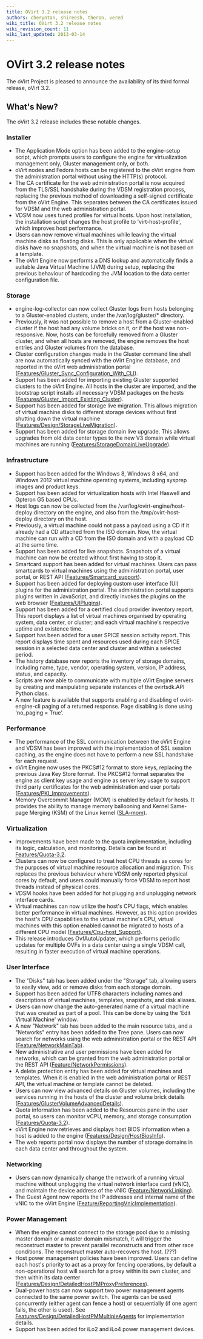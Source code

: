 ```yaml
---
title: OVirt 3.2 release notes
authors: cheryntan, shireesh, theron, vered
wiki_title: OVirt 3.2 release notes
wiki_revision_count: 11
wiki_last_updated: 2013-03-14
---
```


# OVirt 3.2 release notes

The oVirt Project is pleased to announce the availability of its third formal release, oVirt 3.2.

## What's New?

The oVirt 3.2 release includes these notable changes.

### Installer

*   The Application Mode option has been added to the engine-setup script, which prompts users to configure the engine for virtualization management only, Gluster management only, or both.
*   oVirt nodes and Fedora hosts can be registered to the oVirt engine from the administration portal without using the HTTP(s) protocol.
*   The CA certificate for the web administration portal is now acquired from the TLS/SSL handshake during the VDSM registration process, replacing the previous method of downloading a self-signed certificate from the oVirt Engine. This separates between the CA certificates issued for VDSM and the web administration portal.
*   VDSM now uses tuned profiles for virtual hosts. Upon host installation, the installation script changes the host profile to 'virt-host-profile', which improves host performance.
*   Users can now remove virtual machines while leaving the virtual machine disks as floating disks. This is only applicable when the virtual disks have no snapshots, and when the virtual machine is not based on a template.
*   The oVirt Engine now performs a DNS lookup and automatically finds a suitable Java Virtual Machine (JVM) during setup, replacing the previous behaviour of hardcoding the JVM location to the data center configuration file.

### Storage

*   engine-log-collector can now collect Gluster logs from hosts belonging to a Gluster-enabled clusters, under the /var/log/gluster/\* directory.
*   Previously, it was not possible to remove a host from a Gluster-enabled cluster if the host had any volume bricks on it, or if the host was non-responsive. Now, hosts can be forcefully removed from a Gluster cluster, and when all hosts are removed, the engine removes the host entries and Gluster volumes from the database.
*   Cluster configuration changes made in the Gluster command line shell are now automatically synced with the oVirt Engine database, and reported in the oVirt web administration portal ([Features/Gluster_Sync_Configuration_With_CLI](Features/Gluster_Sync_Configuration_With_CLI)).
*   Support has been added for importing existing Gluster supported clusters to the oVirt Engine. All hosts in the cluster are imported, and the bootstrap script installs all necessary VDSM packages on the hosts ([Features/Gluster_Import_Existing_Cluster](Features/Gluster_Import_Existing_Cluster)).
*   Support has been added for storage live migration. This allows migration of virtual machine disks to different storage devices without first shutting down the virtual machine ([Features/Design/StorageLiveMigration](Features/Design/StorageLiveMigration)).
*   Support has been added for storage domain live upgrade. This allows upgrades from old data center types to the new V3 domain while virtual machines are running ([Features/StorageDomainLiveUpgrade](Features/StorageDomainLiveUpgrade)).

### Infrastructure

*   Support has been added for the Windows 8, Windows 8 x64, and Windows 2012 virtual machine operating systems, including sysprep images and product keys.
*   Support has been added for virtualization hosts with Intel Haswell and Opteron G5 based CPUs.
*   Host logs can now be collected from the /var/log/ovirt-engine/host-deploy directory on the engine, and also from the /tmp/ovirt-host-deploy directory on the host.
*   Previously, a virtual machine could not pass a payload using a CD if it already had a CD attached from the ISO domain. Now, the virtual machine can run with a CD from the ISO domain and with a payload CD at the same time.
*   Support has been added for live snapshots. Snapshots of a virtual machine can now be created without first having to stop it.
*   Smartcard support has been added for virtual machines. Users can pass smartcards to virtual machines using the administration portal, user portal, or REST API ([Features/Smartcard_support](Features/Smartcard_support)).
*   Support has been added for deploying custom user interface (UI) plugins for the administration portal. The administration portal supports plugins written in JavaScript, and directly invokes the plugins on the web browser ([Features/UIPlugins](Features/UIPlugins)).
*   Support has been added for a certified cloud provider inventory report. This report displays a list of virtual machines organised by operating system, data center, or cluster; and each virtual machine's respective uptime and existence time.
*   Support has been added for a user SPICE session activity report. This report displays time spent and resources used during each SPICE session in a selected data center and cluster and within a selected period.
*   The history database now reports the inventory of storage domains, including name, type, vendor, operating system, version, IP address, status, and capacity.
*   Scripts are now able to communicate with multiple oVirt Engine servers by creating and manipulating separate instances of the ovirtsdk.API Python class.
*   A new feature is available that supports enabling and disabling of ovirt-engine-cli paging of a returned response. Page disabling is done using 'no_paging = True'.

### Performance

*   The performance of the SSL communication between the oVirt Engine and VDSM has been improved with the implementation of SSL session caching, as the engine does not have to perform a new SSL handshake for each request.
*   oVirt Engine now uses the PKCS#12 format to store keys, replacing the previous Java Key Store format. The PKCS#12 format separates the engine as client key usage and engine as server key usage to support third party certificates for the web administration and user portals ([Features/PKI_Improvements](Features/PKI_Improvements)).
*   Memory Overcommit Manager (MOM) is enabled by default for hosts. It provides the ability to manage memory ballooning and Kernel Same-page Merging (KSM) of the Linux kernel ([SLA-mom](SLA-mom)).

### Virtualization

*   Improvements have been made to the quota implementation, including its logic, calculation, and monitoring. Details can be found at [Features/Quota-3.2](Features/Quota-3.2).
*   Clusters can now be configured to treat host CPU threads as cores for the purposes of virtual machine resource allocation and migration. This replaces the previous behaviour where VDSM only reported physical cores by default, and users could manually force VDSM to report host threads instead of physical cores.
*   VDSM hooks have been added for hot plugging and unplugging network interface cards.
*   Virtual machines can now utilize the host's CPU flags, which enables better performance in virtual machines. However, as this option provides the host's CPU capabilities to the virtual machine's CPU, virtual machines with this option enabled cannot be migrated to hosts of a different CPU model ([Features/Cpu-host_Support](Features/Cpu-host_Support)).
*   This release introduces OvfAutoUpdater, which performs periodic updates for multiple OVFs in a data center using a single VDSM call, resulting in faster execution of virtual machine operations.

### User Interface

*   The "Disks" tab has been added under the "Storage" tab, allowing users to easily view, add or remove disks from each storage domain.
*   Support has been added for UTF8 characters including names and descriptions of virtual machines, templates, snapshots, and disk aliases.
*   Users can now change the auto-generated name of a virtual machine that was created as part of a pool. This can be done by using the 'Edit Virtual Machine' window.
*   A new "Network" tab has been added to the main resource tabs, and a "Networks" entry has been added to the Tree pane. Users can now search for networks using the web administration portal or the REST API ([Feature/NetworkMainTab](Feature/NetworkMainTab)).
*   New administrative and user permissions have been added for networks, which can be granted from the web administration portal or the REST API ([Feature/NetworkPermissions](Feature/NetworkPermissions)).
*   A delete protection entity has been added for virtual machines and templates. When it is enabled in the web administration portal or REST API, the virtual machine or template cannot be deleted.
*   Users can now view advanced details on Gluster volumes, including the services running in the hosts of the cluster and volume brick details ([Features/GlusterVolumeAdvancedDetails](Features/GlusterVolumeAdvancedDetails)).
*   Quota information has been added to the Resources pane in the user portal, so users can monitor vCPU, memory, and storage consumption ([Features/Quota-3.2](Features/Quota-3.2)).
*   oVirt Engine now retrieves and displays host BIOS information when a host is added to the engine ([Features/Design/HostBiosInfo](Features/Design/HostBiosInfo)).
*   The web reports portal now displays the number of storage domains in each data center and throughout the system.

### Networking

*   Users can now dynamically change the network of a running virtual machine without unplugging the virtual network interface card (vNIC), and maintain the device address of the vNIC ([Feature/NetworkLinking](Feature/NetworkLinking)).
*   The Guest Agent now reports the IP addresses and internal name of the vNIC to the oVirt Engine ([Feature/ReportingVnicImplementation](Feature/ReportingVnicImplementation)).

### Power Management

*   When the engine cannot connect to the storage pool due to a missing master domain or a master domain mismatch, it will trigger the reconstruct master to prevent parallel reconstructs and from other race conditions. The reconstruct master auto-recovers the host. (???)
*   Host power management policies have been improved. Users can define each host's priority to act as a proxy for fencing operations, by default a non-operational host will search for a proxy within its own cluster, and then within its data center ([Features/Design/DetailedHostPMProxyPreferences](Features/Design/DetailedHostPMProxyPreferences)).
*   Dual-power hosts can now support two power management agents connected to the same power switch. The agents can be used concurrently (either agent can fence a host) or sequentially (if one agent fails, the other is used). See [Features/Design/DetailedHostPMMultipleAgents](Features/Design/DetailedHostPMMultipleAgents) for implementation details.
*   Support has been added for iLo2 and iLo4 power management devices.
